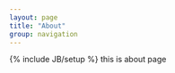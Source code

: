 ```yaml
---
layout: page
title: "About"
group: navigation
---
```

{% include JB/setup %}
this is about page

